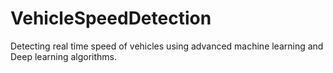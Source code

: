 # VehicleSpeedDetection
Detecting real time speed of vehicles using advanced machine learning and Deep learning algorithms.

